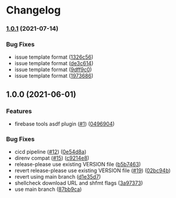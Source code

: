 # Changelog

### [1.0.1](https://www.github.com/jthegedus/asdf-firebase/compare/v1.0.0...v1.0.1) (2021-07-14)


### Bug Fixes

* issue template format ([1326c56](https://www.github.com/jthegedus/asdf-firebase/commit/1326c56eedb7b68e9562e047fa210e0aa7502136))
* issue template format ([de3c614](https://www.github.com/jthegedus/asdf-firebase/commit/de3c614db276f801551b9123f88febe06a45d4b7))
* issue template format ([9dff9c0](https://www.github.com/jthegedus/asdf-firebase/commit/9dff9c0d9f08443c48e088348628558b2a8cc75b))
* issue template format ([1973686](https://www.github.com/jthegedus/asdf-firebase/commit/19736861843bbd60911c1b8a6fae81c9febef1de))

## 1.0.0 (2021-06-01)


### Features

* firebase tools asdf plugin ([#1](https://www.github.com/jthegedus/asdf-firebase/issues/1)) ([0496904](https://www.github.com/jthegedus/asdf-firebase/commit/0496904e5c200408d4cbf61e1ca224d44b2bea87))


### Bug Fixes

* cicd pipeline ([#12](https://www.github.com/jthegedus/asdf-firebase/issues/12)) ([0e54d8a](https://www.github.com/jthegedus/asdf-firebase/commit/0e54d8aaeb29a832558dae47556a823734601640))
* direnv compat ([#15](https://www.github.com/jthegedus/asdf-firebase/issues/15)) ([c9214e8](https://www.github.com/jthegedus/asdf-firebase/commit/c9214e8b5f7df93992a6875e1c9b181c5ff1504d))
* release-please use existing VERSION file ([b5b7463](https://www.github.com/jthegedus/asdf-firebase/commit/b5b7463dd5cab2c9dc8176f5de1bea60b1bf3334))
* revert release-please use existing VERSION file ([#19](https://www.github.com/jthegedus/asdf-firebase/issues/19)) ([02bc94b](https://www.github.com/jthegedus/asdf-firebase/commit/02bc94bca136abc5568ffb4ee1da8ffe8ec5273a))
* revert using main branch ([d1e35d7](https://www.github.com/jthegedus/asdf-firebase/commit/d1e35d7dbdb6637dca692d2e0963a5b94f80955d))
* shellcheck download URL and shfmt flags ([3a97373](https://www.github.com/jthegedus/asdf-firebase/commit/3a9737303ec3d9405316920518e60bba39fe91f8))
* use main branch ([87bb9ca](https://www.github.com/jthegedus/asdf-firebase/commit/87bb9ca34476677a04103d604d5b07fa2aa96429))
